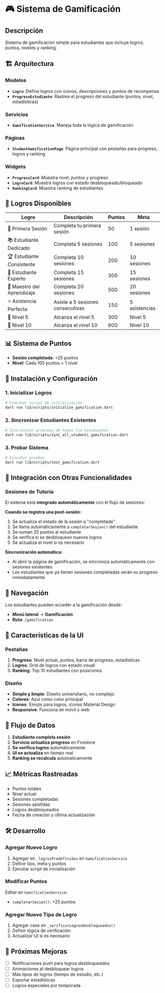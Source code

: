 # 🎮 Sistema de Gamificación

## Descripción
Sistema de gamificación simple para estudiantes que incluye logros, puntos, niveles y ranking.

## 🏗️ Arquitectura

### Modelos
- **`Logro`**: Define logros con iconos, descripciones y puntos de recompensa
- **`ProgresoEstudiante`**: Rastrea el progreso del estudiante (puntos, nivel, estadísticas)

### Servicios
- **`GamificationService`**: Maneja toda la lógica de gamificación

### Páginas
- **`StudentGamificationPage`**: Página principal con pestañas para progreso, logros y ranking

### Widgets
- **`ProgressCard`**: Muestra nivel, puntos y progreso
- **`LogroCard`**: Muestra logros con estado desbloqueado/bloqueado
- **`RankingCard`**: Muestra ranking de estudiantes

## 🎯 Logros Disponibles

| Logro | Descripción | Puntos | Meta |
|-------|-------------|--------|------|
| 🎯 Primera Sesión | Completa tu primera sesión | 50 | 1 sesión |
| 📚 Estudiante Dedicado | Completa 5 sesiones | 100 | 5 sesiones |
| 🏆 Estudiante Consistente | Completa 10 sesiones | 200 | 10 sesiones |
| 👑 Estudiante Experto | Completa 15 sesiones | 300 | 15 sesiones |
| 💎 Maestro del Aprendizaje | Completa 20 sesiones | 500 | 20 sesiones |
| ⭐ Asistencia Perfecta | Asiste a 5 sesiones consecutivas | 150 | 5 asistencias |
| 🚀 Nivel 5 | Alcanza el nivel 5 | 300 | Nivel 5 |
| 🌟 Nivel 10 | Alcanza el nivel 10 | 600 | Nivel 10 |

## 📊 Sistema de Puntos

- **Sesión completada**: +25 puntos
- **Nivel**: Cada 100 puntos = 1 nivel

## 🚀 Instalación y Configuración

### 1. Inicializar Logros
```bash
# Ejecutar script de inicialización
dart run lib/scripts/initialize_gamification.dart
```

### 2. Sincronizar Estudiantes Existentes
```bash
# Sincronizar progreso de todos los estudiantes
dart run lib/scripts/sync_all_students_gamification.dart
```

### 3. Probar Sistema
```bash
# Ejecutar pruebas
dart run lib/scripts/test_gamification.dart
```

## 🔧 Integración con Otras Funcionalidades

### Sesiones de Tutoría
El sistema está **integrado automáticamente** con el flujo de sesiones:

**Cuando se registra una post-sesión:**
1. Se actualiza el estado de la sesión a "completada"
2. Se llama automáticamente a `completarSesion()` del estudiante
3. Se suman 25 puntos al estudiante
4. Se verifica si se desbloquean nuevos logros
5. Se actualiza el nivel si es necesario

**Sincronización automática:**
- Al abrir la página de gamificación, se sincroniza automáticamente con sesiones existentes
- Los estudiantes que ya tienen sesiones completadas verán su progreso inmediatamente



## 📱 Navegación

Los estudiantes pueden acceder a la gamificación desde:
- **Menú lateral** → **Gamificación**
- **Ruta**: `/gamification`

## 🎨 Características de la UI

### Pestañas
1. **Progreso**: Nivel actual, puntos, barra de progreso, estadísticas
2. **Logros**: Grid de logros con estado visual
3. **Ranking**: Top 10 estudiantes con posiciones

### Diseño
- **Simple y limpio**: Diseño universitario, no complejo
- **Colores**: Azul como color principal
- **Iconos**: Emojis para logros, iconos Material Design
- **Responsive**: Funciona en móvil y web

## 🔄 Flujo de Datos

1. **Estudiante completa sesión**
2. **Servicio actualiza progreso** en Firestore
3. **Se verifica logros** automáticamente
4. **UI se actualiza** en tiempo real
5. **Ranking se recalcula** automáticamente

## 📈 Métricas Rastreadas

- Puntos totales
- Nivel actual
- Sesiones completadas
- Sesiones asistidas
- Logros desbloqueados
- Fecha de creación y última actualización

## 🛠️ Desarrollo

### Agregar Nuevo Logro
1. Agregar en `_logrosPredefinidos` en `GamificationService`
2. Definir tipo, meta y puntos
3. Ejecutar script de inicialización

### Modificar Puntos
Editar en `GamificationService`:
- `completarSesion()`: +25 puntos

### Agregar Nuevo Tipo de Logro
1. Agregar caso en `_verificarLogrosDesbloqueados()`
2. Definir lógica de verificación
3. Actualizar UI si es necesario

## 🎯 Próximas Mejoras

- [ ] Notificaciones push para logros desbloqueados
- [ ] Animaciones al desbloquear logros
- [ ] Más tipos de logros (tiempo de estudio, etc.)
- [ ] Exportar estadísticas
- [ ] Logros especiales por temporada 